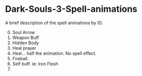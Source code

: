 # Dark-Souls-3-Spell-animations

A brief description of the spell animations by ID.

0) Soul Arrow
1) Weapon Buff
2) Hidden Body
3) Heal prayer
4) Heal... half the animation. No spell effect.
5) Fireball.
6) Self buff. ie: Iron Flesh
7)
